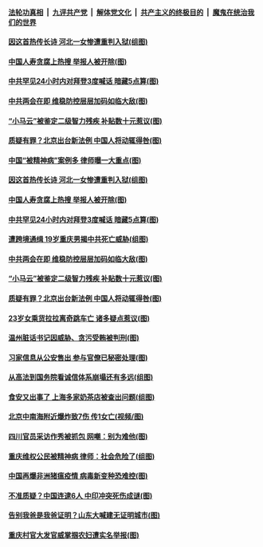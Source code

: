 

####  [法轮功真相](../../../../basic/blob/master/README.md?t=02251131) &nbsp;|&nbsp; [九评共产党](../../../../9ping.md/blob/master/README.md?t=02251131) &nbsp;|&nbsp; [解体党文化](../../../../jtdwh.md/blob/master/README.md?t=02251131)  &nbsp;|&nbsp; [共产主义的终极目的](../../../../gczydzjmd.md/blob/master/README.md?t=02251131) &nbsp;|&nbsp; [魔鬼在统治我们的世界](../../../../mgztzwmdsj.md/blob/master/README.md?t=02251131) 

#### [因这首热传长诗 河北一女惨遭重判入狱(组图)](../pages/p1/963627.md?t=02251131) 

#### [中国人寿贪腐上热搜 举报人被开除(图)](../pages/p1/963648.md?t=02251131) 

#### [中共罕见24小时内对拜登3度喊话 暗藏5点算(图)](../pages/p1/963632.md?t=02251131) 

#### [中共两会在即 维稳防控层层加码如临大敌(图)](../pages/p1/963579.md?t=02251131) 

#### [“小马云”被鉴定二级智力残疾 补贴数十元惹议(图)](../pages/p1/963592.md?t=02251131) 

#### [质疑有罪？北京出台新法例 中国人将动辄得咎(图)](../pages/p1/963523.md?t=02251131) 

#### [中国“被精神病”案例多 律师曝一大重点(图)](../pages/p1/963610.md?t=02251131) 

#### [因这首热传长诗 河北一女惨遭重判入狱(组图)](../pages/p1/963627.md?t=02251131) 

#### [中国人寿贪腐上热搜 举报人被开除(图)](../pages/p1/963648.md?t=02251131) 

#### [中共罕见24小时内对拜登3度喊话 暗藏5点算(图)](../pages/p1/963632.md?t=02251131) 

#### [遭跨境通缉 19岁重庆男揭中共死亡威胁(组图)](../pages/p1/963608.md?t=02251131) 

#### [中共两会在即 维稳防控层层加码如临大敌(图)](../pages/p1/963579.md?t=02251131) 

#### [“小马云”被鉴定二级智力残疾 补贴数十元惹议(图)](../pages/p1/963592.md?t=02251131) 

#### [质疑有罪？北京出台新法例 中国人将动辄得咎(图)](../pages/p1/963523.md?t=02251131) 

#### [23岁女乘货拉拉离奇跳车亡 诸多疑点惹议(图)](../pages/p1/963567.md?t=02251131) 

#### [温州脏话书记因威胁、贪污受贿被判刑(图)](../pages/p1/963555.md?t=02251131) 

#### [习家信息从公安售出 参与官僚已秘密处理(图)](../pages/p1/963541.md?t=02251131) 

#### [从高法到国务院看诚信体系崩塌还有多远(组图)](../pages/p1/961519.md?t=02251131) 

#### [食安又出事了 上海多家奶茶店被查出问题(组图)](../pages/p1/963540.md?t=02251131) 

#### [北京中南海附近爆炸致7伤 传1女亡(视频/图)](../pages/p1/963515.md?t=02251131) 

#### [四川官员采访作秀被抓包 网嘲：别为难他(图)](../pages/p1/963514.md?t=02251131) 

#### [重庆维权公民被精神病 律师：社会危险了(组图)](../pages/p1/963509.md?t=02251131) 

#### [中国再爆非洲猪瘟疫情 病毒新变种恐难控(图)](../pages/p1/963500.md?t=02251131) 

#### [不准质疑？中国连逮6人 中印冲突死伤成谜(图)](../pages/p1/963411.md?t=02251131) 

#### [告别我爸是我爸证明？山东大喊建无证明城市(图)](../pages/p1/963454.md?t=02251131) 

#### [重庆村官大发官威掌掴农妇遭实名举报(图)](../pages/p1/963485.md?t=02251131) 

